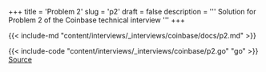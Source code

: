 +++
title = 'Problem 2'
slug = 'p2'
draft = false
description =  '''
Solution for Problem 2 of the Coinbase technical interview
'''
+++

{{< include-md "content/interviews/_interviews/coinbase/docs/p2.md" >}}

{{< include-code "content/interviews/_interviews/coinbase/p2.go" "go" >}}
[Source](https://github.com/grind-rip/interviews/blob/master/coinbase/p2.go)
